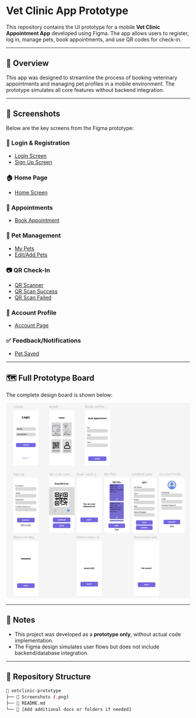 # Vet Clinic App Prototype

This repository contains the UI prototype for a mobile **Vet Clinic Appointment App** developed using Figma. The app allows users to register, log in, manage pets, book appointments, and use QR codes for check-in.

---

## 🧭 Overview

This app was designed to streamline the process of booking veterinary appointments and managing pet profiles in a mobile environment. The prototype simulates all core features without backend integration.

---

## 📱 Screenshots

Below are the key screens from the Figma prototype:

### 🔐 Login & Registration
- [Login Screen](https://github.com/ajstan0/vetclinic-prototype/blob/main/login.png?raw=true)
- [Sign Up Screen](https://github.com/ajstan0/vetclinic-prototype/blob/main/signup.png?raw=true)

### 🏠 Home Page
- [Home Screen](https://github.com/ajstan0/vetclinic-prototype/blob/main/home.png?raw=true)

### 📅 Appointments
- [Book Appointment](https://github.com/ajstan0/vetclinic-prototype/blob/main/book%20appointment.png?raw=true)

### 🐾 Pet Management
- [My Pets](https://github.com/ajstan0/vetclinic-prototype/blob/main/my%20pets.png?raw=true)
- [Edit/Add Pets](https://github.com/ajstan0/vetclinic-prototype/blob/main/edit%20pets.png?raw=true)

### 📷 QR Check-In
- [QR Scanner](https://github.com/ajstan0/vetclinic-prototype/blob/main/qr.png?raw=true)
- [QR Scan Success](https://github.com/ajstan0/vetclinic-prototype/blob/main/result-success.png?raw=true)
- [QR Scan Failed](https://github.com/ajstan0/vetclinic-prototype/blob/main/result-fail.png?raw=true)

### 👤 Account Profile
- [Account Page](https://github.com/ajstan0/vetclinic-prototype/blob/main/account.png?raw=true)

### ✅ Feedback/Notifications
- [Pet Saved](https://github.com/ajstan0/vetclinic-prototype/blob/main/result-notif.png?raw=true)

---

## 🗺️ Full Prototype Board

The complete design board is shown below:

![Full Prototype Overview](https://github.com/ajstan0/vetclinic-prototype/blob/main/whole%20board.png?raw=true)

---

## 📌 Notes

- This project was developed as a **prototype only**, without actual code implementation.
- The Figma design simulates user flows but does not include backend/database integration.

---

## 📎 Repository Structure

```bash
📁 vetclinic-prototype
├── 📸 Screenshots (.png)
├── 📄 README.md
└── 📂 [Add additional docs or folders if needed]

